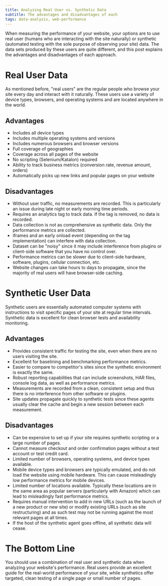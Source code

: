 ```yaml
---
title: Analyzing Real User vs. Synthetic Data
subtitle: The advantages and disadvantages of each
tags: data-analysis, web-performance
---
```


When measuring the performance of your website, your options are to use real user (humans who are interacting with the site naturally) or synthetic (automated testing with the sole purpose of observing your site) data. The data sets produced by these users are quite different, and this post explains the advantages and disadvantages of each approach. 

# Real User Data
As mentioned before, "real users" are the regular people who browse your site every day and interact with it naturally. These users use a variety of device types, browsers, and operating systems and are located anywhere in the world. 
## Advantages
- Includes all device types 
- Includes multiple operating systems and versions
- Includes numerous browsers and browser versions 
- Full coverage of geographies 
- Coverage across all pages of the website 
- No scripting (Selenium/Katalon) required
- Ability to track business metrics (conversion rate, revenue amount, orders)
- Automatically picks up new links and popular pages on your website

## Disadvantages
- Without user traffic, no measurements are recorded. This is particularly an issue during late night or early morning time periods. 
- Requires an analytics tag to track data. If the tag is removed, no data is recorded. 
- Data collection is not as comprehensive as synthetic data. Only the performance metrics are collected. 
- iframes and an early onload event (depending on the tag implementation) can interfere with data collection. 
- Dataset can be "noisy" since it may include interference from plugins or client-side software that you have no control over. 
- Performance metrics can be slower due to client-side hardware, software, plugins, cellular connection, etc. 
- Website changes can take hours to days to propagate, since the majority of real users will have browser-side caching. 

# Synthetic User Data
Synthetic users are essentially automated computer systems with instructions to visit specific pages of your site at regular time intervals. Synthetic data is excellent for clean browser tests and availability monitoring. 
## Advantages
- Provides consistent traffic for testing the site, even when there are no users visiting the site. 
- Excellent for baselining and benchmarking performance metrics. 
- Easier to compare to competitor's sites since the synthetic environment is exactly the same. 
- Robust reporting capabilities that can include screenshots, HAR files, console log data, as well as performance metrics. 
- Measurements are recorded from a clean, consistent setup and thus there is no interference from other software or plugins. 
- Site updates propagate quickly to synthetic tests since these agents usually clear the cache and begin a new session between each measurement. 

## Disadvantages
- Can be expensive to set up if your site requires synthetic scripting or a large number of pages. 
- Cannot measure checkout and order confirmation pages without a test account or test credit card. 
- Limited number of browsers, operating systems, and device types available. 
- Mobile device types and browsers are typically emulated, and do not load the website using mobile hardware. This can cause misleadingly low performance metrics for mobile devices. 
- Limited number of locations available. Typically these locations are in the same area as popular servers (particularly with Amazon) which can lead to misleadingly fast performance metrics. 
- Requires manual intervention to add in new URLs (such as the launch of a new product or new site) or modify existing URLs (such as site restructuring) and as such test may not be running against the most relevant pages at all times. 
- If the host of the synthetic agent goes offline, all synthetic data will cease. 

# The Bottom Line
You should use a combination of real user and synthetic data when analyzing your website's performance. Real users provide an excellent guide for the real-world performance of your site, while synthetics offer targeted, clean testing of a single page or small number of pages. 
